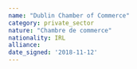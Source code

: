```yaml
---
name: "Dublin Chamber of Commerce"
category: private_sector
nature: "Chambre de commerce"
nationality: IRL
alliance: 
date_signed: '2018-11-12'
---
```

    